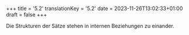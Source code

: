 +++
title = '5.2'
translationKey = '5.2'
date = 2023-11-26T13:02:33+01:00
draft = false
+++

Die Strukturen der Sätze stehen in internen Beziehungen zu einander.
